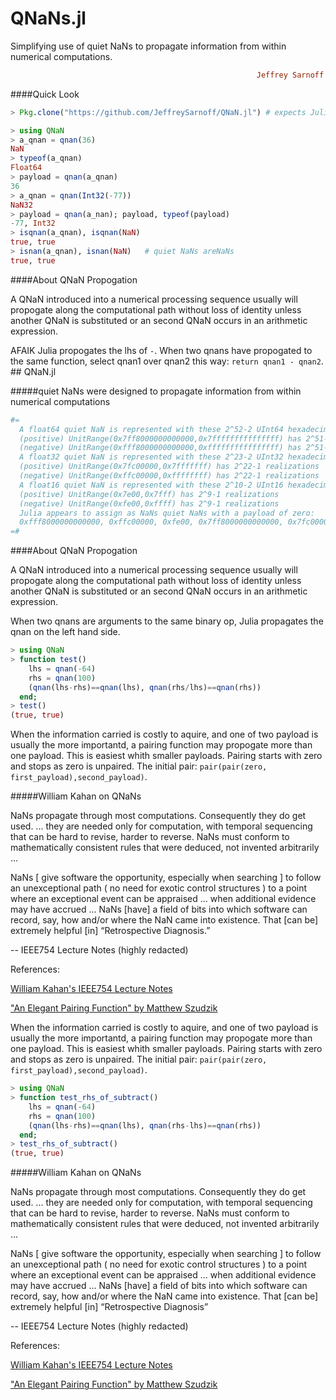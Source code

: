 # QNaNs.jl
Simplifying use of quiet NaNs to propagate information from within numerical computations.
```ruby
                                                       Jeffrey Sarnoff © 2016-Mar-26 at New York
```

####Quick Look

```julia
> Pkg.clone("https://github.com/JeffreySarnoff/QNaN.jl") # expects Julia v0.5+
```
```julia
> using QNaN
> a_qnan = qnan(36)
NaN
> typeof(a_qnan)
Float64
> payload = qnan(a_qnan)
36
> a_qnan = qnan(Int32(-77))
NaN32
> payload = qnan(a_nan); payload, typeof(payload)
-77, Int32
> isqnan(a_qnan), isqnan(NaN)
true, true
> isnan(a_qnan), isnan(NaN)   # quiet NaNs areNaNs
true, true
```
####About QNaN Propogation

A QNaN introduced into a numerical processing sequence usually will propogate along the computational path without loss of identity unless another QNaN is substituted or an second QNaN occurs in an arithmetic expression.

AFAIK Julia propogates the lhs of `-`. When two qnans have propogated to the same function, select qnan1 over qnan2 this way: ```return qnan1 - qnan2```. ## QNaN.jl

#####quiet NaNs were designed to propagate information from within numerical computations


```julia
#=
  A float64 quiet NaN is represented with these 2^52-2 UInt64 hexadecimal patterns:
  (positive) UnitRange(0x7ff8000000000000,0x7fffffffffffffff) has 2^51-1 realizations
  (negative) UnitRange(0xfff8000000000000,0xffffffffffffffff) has 2^51-1 realizations
  A float32 quiet NaN is represented with these 2^23-2 UInt32 hexadecimal patterns:
  (positive) UnitRange(0x7fc00000,0x7fffffff) has 2^22-1 realizations
  (negative) UnitRange(0xffc00000,0xffffffff) has 2^22-1 realizations
  A float16 quiet NaN is represented with these 2^10-2 UInt16 hexadecimal patterns:
  (positive) UnitRange(0x7e00,0x7fff) has 2^9-1 realizations
  (negative) UnitRange(0xfe00,0xffff) has 2^9-1 realizations
  Julia appears to assign as NaNs quiet NaNs with a payload of zero:
  0xfff8000000000000, 0xffc00000, 0xfe00, 0x7ff8000000000000, 0x7fc00000, 0x7e00.
=#
```

####About QNaN Propogation

A QNaN introduced into a numerical processing sequence usually will propogate along the computational path without loss of identity unless another QNaN is substituted or an second QNaN occurs in an arithmetic expression.

When two qnans are arguments to the same binary op, Julia propagates the qnan on the left hand side. 
```julia
> using QNaN
> function test()
    lhs = qnan(-64)
    rhs = qnan(100)
    (qnan(lhs-rhs)==qnan(lhs), qnan(rhs/lhs)==qnan(rhs))
  end;
> test()
(true, true)
```

When the information carried is costly to aquire, and one of two payload is usually the more importantd,  a pairing function may propogate more than one payload.  This is easiest whith smaller payloads. Pairing starts with zero and stops as zero is unpaired.  The initial pair: ``pair(pair(zero, first_payload),second_payload)``.


#####William Kahan on QNaNs

NaNs propagate through most computations. Consequently they do get used. ... they are needed only for computation, with temporal sequencing that can be hard to revise, harder to reverse. NaNs must conform to mathematically consistent rules that were deduced, not invented arbitrarily ...

NaNs [ give software the opportunity, especially when searching ] to follow an unexceptional path ( no need for exotic control structures ) to a point where an exceptional event can be appraised ... when additional evidence may have accrued ...  NaNs [have] a field of bits into which software can record, say, how and/or where the NaN came into existence. That [can be] extremely helpful [in] “Retrospective Diagnosis.”

-- IEEE754 Lecture Notes (highly redacted)

References:

[William Kahan's IEEE754 Lecture Notes](http://www.eecs.berkeley.edu/~wkahan/ieee754status/IEEE754.PDF)

["An Elegant Pairing Function" by Matthew Szudzik](http://szudzik.com/ElegantPairing.pdf)



When the information carried is costly to aquire, and one of two payload is usually the more importantd,  a pairing function may propogate more than one payload.  This is easiest whith smaller payloads. Pairing starts with zero and stops as zero is unpaired.  The initial pair: ``pair(pair(zero, first_payload),second_payload)``.


```julia
> using QNaN
> function test_rhs_of_subtract()
    lhs = qnan(-64)
    rhs = qnan(100)
    (qnan(lhs-rhs)==qnan(lhs), qnan(rhs-lhs)==qnan(rhs))
  end;
> test_rhs_of_subtract()
(true, true)
```


#####William Kahan on QNaNs

NaNs propagate through most computations. Consequently they do get used. ... they are needed only for computation, with temporal sequencing that can be hard to revise, harder to reverse. NaNs must conform to mathematically consistent rules that were deduced, not invented arbitrarily ...

NaNs [ give software the opportunity, especially when searching ] to follow an unexceptional path ( no need for exotic control structures ) to a point where an exceptional event can be appraised ... when additional evidence may have accrued ...  NaNs [have] a field of bits into which software can record, say, how and/or where the NaN came into existence. That [can be] extremely helpful [in] “Retrospective Diagnosis”

-- IEEE754 Lecture Notes (highly redacted)

References:

[William Kahan's IEEE754 Lecture Notes](http://www.eecs.berkeley.edu/~wkahan/ieee754status/IEEE754.PDF)

["An Elegant Pairing Function" by Matthew Szudzik](http://szudzik.com/ElegantPairing.pdf)


